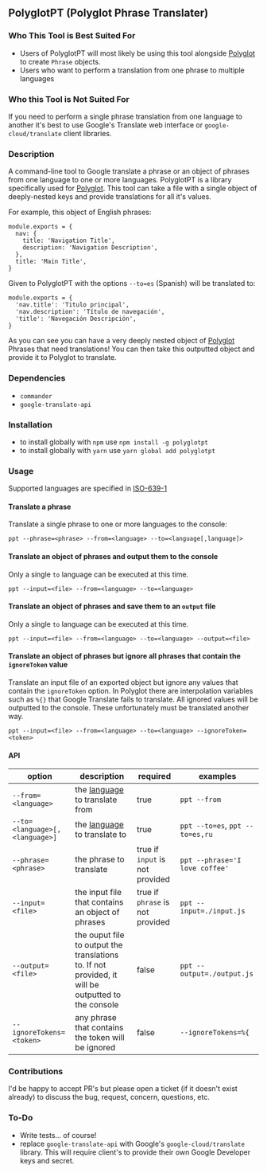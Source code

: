 ## PolyglotPT (Polyglot Phrase Translater)

### Who This Tool is Best Suited For
- Users of PolyglotPT will most likely be using this tool alongside [Polyglot](http://airbnb.io/polyglot.js/) to create `Phrase` objects.
- Users who want to perform a translation from one phrase to multiple languages

### Who this Tool is Not Suited For
If you need to perform a single phrase translation from one language to another it's best to use Google's Translate web interface or `google-cloud/translate` client libraries.

### Description
A command-line tool to Google translate a phrase or an object of phrases from one language to one or more languages. PolyglotPT is a library specifically used for [Polyglot](http://airbnb.io/polyglot.js/). This tool can take a file with a single object of deeply-nested keys and provide translations for all it's values.

For example, this object of English phrases:
```
module.exports = {
  nav: {
    title: 'Navigation Title',
    description: 'Navigation Description',
  },
  title: 'Main Title',
}
```
Given to PolyglotPT with the options `--to=es` (Spanish) will be translated to:
```
module.exports = {
  'nav.title': 'Titulo principal',
  'nav.description': 'Título de navegación',
  'title': 'Navegación Descripción',
}
```
As you can see you can have a very deeply nested object of [Polyglot](http://airbnb.io/polyglot.js/) Phrases that need translations! You can then take this outputted object and provide it to Polyglot to translate.

### Dependencies
- `commander`
- `google-translate-api`

### Installation
- to install globally with `npm` use `npm install -g polyglotpt`
- to install globally with `yarn` use `yarn global add polyglotpt`

### Usage
Supported languages are specified in [ISO-639-1](https://cloud.google.com/translate/docs/languages)

#### Translate a phrase
Translate a single phrase to one or more languages to the console:
```
ppt --phrase=<phrase> --from=<language> --to=<language[,language]>
```

#### Translate an object of phrases and output them to the console
Only a single `to` language can be executed at this time.
```
ppt --input=<file> --from=<language> --to=<language>
```

#### Translate an object of phrases and save them to an `output` file
Only a single `to` language can be executed at this time.
```
ppt --input=<file> --from=<language> --to=<language> --output=<file>
```

#### Translate an object of phrases but ignore all phrases that contain the `ignoreToken` value
Translate an input file of an exported object but ignore any values that contain the `ignoreToken` option. In Polyglot there are interpolation variables such as `%{}` that Google Translate fails to translate. All ignored values will be outputted to the console. These unfortunately must be translated another way.
```
ppt --input=<file> --from=<language> --to=<language> --ignoreToken=<token>
```

#### API
|option|description|required|examples|
|---|---|---|--|
|`--from=<language>`|the [language](https://cloud.google.com/translate/docs/languages) to translate from|true|`ppt --from`|
|`--to=<language>[,<language>]`|the [language](https://cloud.google.com/translate/docs/languages) to translate to|true|`ppt --to=es`, `ppt --to=es,ru`|
|`--phrase=<phrase>`|the phrase to translate|true if `input` is not provided|`ppt --phrase='I love coffee'`|
|`--input=<file>`|the input file that contains an object of phrases|true if `phrase` is not provided|`ppt --input=./input.js`|
|`--output=<file>`|the ouput file to output the translations to. If not provided, it will be outputted to the console|false|`ppt --output=./output.js`|
|`--ignoreTokens=<token>`|any phrase that contains the token will be ignored|false|`--ignoreTokens=%{`|

### Contributions
I'd be happy to accept PR's but please open a ticket (if it doesn't exist already) to discuss the bug, request, concern, questions, etc.

### To-Do
- Write tests... of course!
- replace `google-translate-api` with Google's `google-cloud/translate` library. This will require client's to provide their own Google Developer keys and secret.
